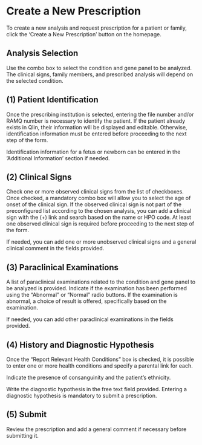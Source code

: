 # Create a New Prescription

To create a new analysis and request prescription for a patient or family, click the ‘Create a New Prescription’ button on the homepage.

## Analysis Selection

Use the combo box to select the condition and gene panel to be analyzed. The clinical signs, family members, and prescribed analysis will depend on the selected condition.

## (1) Patient Identification

Once the prescribing institution is selected, entering the file number and/or RAMQ number is necessary to identify the patient. If the patient already exists in Qlin, their information will be displayed and editable. Otherwise, identification information must be entered before proceeding to the next step of the form.

Identification information for a fetus or newborn can be entered in the ‘Additional Information’ section if needed.

## (2) Clinical Signs

Check one or more observed clinical signs from the list of checkboxes. Once checked, a mandatory combo box will allow you to select the age of onset of the clinical sign. If the observed clinical sign is not part of the preconfigured list according to the chosen analysis, you can add a clinical sign with the (+) link and search based on the name or HPO code. At least one observed clinical sign is required before proceeding to the next step of the form.

If needed, you can add one or more unobserved clinical signs and a general clinical comment in the fields provided.

## (3) Paraclinical Examinations

A list of paraclinical examinations related to the condition and gene panel to be analyzed is provided. Indicate if the examination has been performed using the “Abnormal” or “Normal” radio buttons. If the examination is abnormal, a choice of result is offered, specifically based on the examination.

If needed, you can add other paraclinical examinations in the fields provided.

## (4) History and Diagnostic Hypothesis

Once the “Report Relevant Health Conditions” box is checked, it is possible to enter one or more health conditions and specify a parental link for each.

Indicate the presence of consanguinity and the patient’s ethnicity.

Write the diagnostic hypothesis in the free text field provided. Entering a diagnostic hypothesis is mandatory to submit a prescription.

## (5) Submit

Review the prescription and add a general comment if necessary before submitting it.